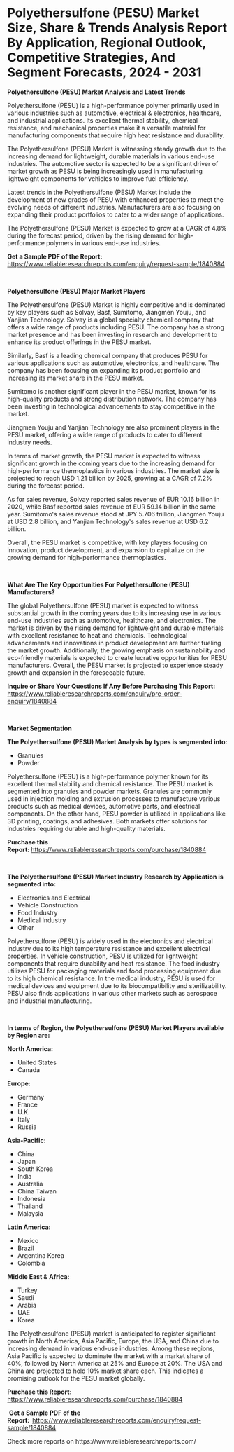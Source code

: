 <p><h1>Polyethersulfone (PESU) Market Size, Share & Trends Analysis Report By Application, Regional Outlook, Competitive Strategies, And Segment Forecasts, 2024 - 2031</h1></p><p><strong>Polyethersulfone (PESU) Market Analysis and Latest Trends</strong></p>
<p><p>Polyethersulfone (PESU) is a high-performance polymer primarily used in various industries such as automotive, electrical & electronics, healthcare, and industrial applications. Its excellent thermal stability, chemical resistance, and mechanical properties make it a versatile material for manufacturing components that require high heat resistance and durability.</p><p>The Polyethersulfone (PESU) Market is witnessing steady growth due to the increasing demand for lightweight, durable materials in various end-use industries. The automotive sector is expected to be a significant driver of market growth as PESU is being increasingly used in manufacturing lightweight components for vehicles to improve fuel efficiency.</p><p>Latest trends in the Polyethersulfone (PESU) Market include the development of new grades of PESU with enhanced properties to meet the evolving needs of different industries. Manufacturers are also focusing on expanding their product portfolios to cater to a wider range of applications.</p><p>The Polyethersulfone (PESU) Market is expected to grow at a CAGR of 4.8% during the forecast period, driven by the rising demand for high-performance polymers in various end-use industries.</p></p>
<p><strong>Get a Sample PDF of the Report:&nbsp;</strong> <a href="https://www.reliableresearchreports.com/enquiry/request-sample/1840884">https://www.reliableresearchreports.com/enquiry/request-sample/1840884</a></p>
<p>&nbsp;</p>
<p><strong>Polyethersulfone (PESU) Major Market Players</strong></p>
<p><p>The Polyethersulfone (PESU) Market is highly competitive and is dominated by key players such as Solvay, Basf, Sumitomo, Jiangmen Youju, and Yanjian Technology. Solvay is a global specialty chemical company that offers a wide range of products including PESU. The company has a strong market presence and has been investing in research and development to enhance its product offerings in the PESU market.</p><p>Similarly, Basf is a leading chemical company that produces PESU for various applications such as automotive, electronics, and healthcare. The company has been focusing on expanding its product portfolio and increasing its market share in the PESU market.</p><p>Sumitomo is another significant player in the PESU market, known for its high-quality products and strong distribution network. The company has been investing in technological advancements to stay competitive in the market.</p><p>Jiangmen Youju and Yanjian Technology are also prominent players in the PESU market, offering a wide range of products to cater to different industry needs.</p><p>In terms of market growth, the PESU market is expected to witness significant growth in the coming years due to the increasing demand for high-performance thermoplastics in various industries. The market size is projected to reach USD 1.21 billion by 2025, growing at a CAGR of 7.2% during the forecast period.</p><p>As for sales revenue, Solvay reported sales revenue of EUR 10.16 billion in 2020, while Basf reported sales revenue of EUR 59.14 billion in the same year. Sumitomo's sales revenue stood at JPY 5.706 trillion, Jiangmen Youju at USD 2.8 billion, and Yanjian Technology's sales revenue at USD 6.2 billion.</p><p>Overall, the PESU market is competitive, with key players focusing on innovation, product development, and expansion to capitalize on the growing demand for high-performance thermoplastics.</p></p>
<p>&nbsp;</p>
<p><strong>What Are The Key Opportunities For Polyethersulfone (PESU) Manufacturers?</strong></p>
<p><p>The global Polyethersulfone (PESU) market is expected to witness substantial growth in the coming years due to its increasing use in various end-use industries such as automotive, healthcare, and electronics. The market is driven by the rising demand for lightweight and durable materials with excellent resistance to heat and chemicals. Technological advancements and innovations in product development are further fueling the market growth. Additionally, the growing emphasis on sustainability and eco-friendly materials is expected to create lucrative opportunities for PESU manufacturers. Overall, the PESU market is projected to experience steady growth and expansion in the foreseeable future.</p></p>
<p><strong>Inquire or Share Your Questions If Any Before Purchasing This Report:</strong> <a href="https://www.reliableresearchreports.com/enquiry/pre-order-enquiry/1840884">https://www.reliableresearchreports.com/enquiry/pre-order-enquiry/1840884</a></p>
<p>&nbsp;</p>
<p><strong>Market Segmentation</strong></p>
<p><strong>The Polyethersulfone (PESU) Market Analysis by types is segmented into:</strong></p>
<p><ul><li>Granules</li><li>Powder</li></ul></p>
<p><p>Polyethersulfone (PESU) is a high-performance polymer known for its excellent thermal stability and chemical resistance. The PESU market is segmented into granules and powder markets. Granules are commonly used in injection molding and extrusion processes to manufacture various products such as medical devices, automotive parts, and electrical components. On the other hand, PESU powder is utilized in applications like 3D printing, coatings, and adhesives. Both markets offer solutions for industries requiring durable and high-quality materials.</p></p>
<p><strong>Purchase this Report:&nbsp;</strong><a href="https://www.reliableresearchreports.com/purchase/1840884">https://www.reliableresearchreports.com/purchase/1840884</a></p>
<p>&nbsp;</p>
<p><strong>The Polyethersulfone (PESU) Market Industry Research by Application is segmented into:</strong></p>
<p><ul><li>Electronics and Electrical</li><li>Vehicle Construction</li><li>Food Industry</li><li>Medical Industry</li><li>Other</li></ul></p>
<p><p>Polyethersulfone (PESU) is widely used in the electronics and electrical industry due to its high temperature resistance and excellent electrical properties. In vehicle construction, PESU is utilized for lightweight components that require durability and heat resistance. The food industry utilizes PESU for packaging materials and food processing equipment due to its high chemical resistance. In the medical industry, PESU is used for medical devices and equipment due to its biocompatibility and sterilizability. PESU also finds applications in various other markets such as aerospace and industrial manufacturing.</p></p>
<p>&nbsp;</p>
<p><strong>In terms of Region, the Polyethersulfone (PESU) Market Players available by Region are:</strong></p>
<p>
    <p> <strong> North America: </strong>
        <ul>
            <li>United States</li>
            <li>Canada</li>
        </ul>
        </p> 
    <p> <strong> Europe: </strong>
        <ul>
            <li>Germany</li>
            <li>France</li>
            <li>U.K.</li>
            <li>Italy</li>
            <li>Russia</li>
        </ul>
        </p> 
    <p> <strong> Asia-Pacific: </strong>
        <ul>
            <li>China</li>
            <li>Japan</li>
            <li>South Korea</li>
            <li>India</li>
            <li>Australia</li>
            <li>China Taiwan</li>
            <li>Indonesia</li>
            <li>Thailand</li>
            <li>Malaysia</li>
        </ul>
        </p> 
    <p> <strong> Latin America: </strong>
        <ul>
            <li>Mexico</li>
            <li>Brazil</li>
            <li>Argentina Korea</li>
            <li>Colombia</li>
        </ul>
        </p> 
    <p> <strong> Middle East & Africa: </strong>
        <ul>
            <li>Turkey</li>
            <li>Saudi</li>
            <li>Arabia</li>
            <li>UAE</li>
            <li>Korea</li>
        </ul>
    </p>
    </p>
<p><p>The Polyethersulfone (PESU) market is anticipated to register significant growth in North America, Asia Pacific, Europe, the USA, and China due to increasing demand in various end-use industries. Among these regions, Asia Pacific is expected to dominate the market with a market share of 40%, followed by North America at 25% and Europe at 20%. The USA and China are projected to hold 10% market share each. This indicates a promising outlook for the PESU market globally.</p></p>
<p><strong>Purchase this Report: </strong><a href="https://www.reliableresearchreports.com/purchase/1840884">https://www.reliableresearchreports.com/purchase/1840884</a></p>
<p>&nbsp;<strong>Get a Sample PDF of the Report:&nbsp;&nbsp;</strong><a href="https://www.reliableresearchreports.com/enquiry/request-sample/1840884">https://www.reliableresearchreports.com/enquiry/request-sample/1840884</a></p>
<p><strong></strong></p>
<p>Check more reports on https://www.reliableresearchreports.com/</p>